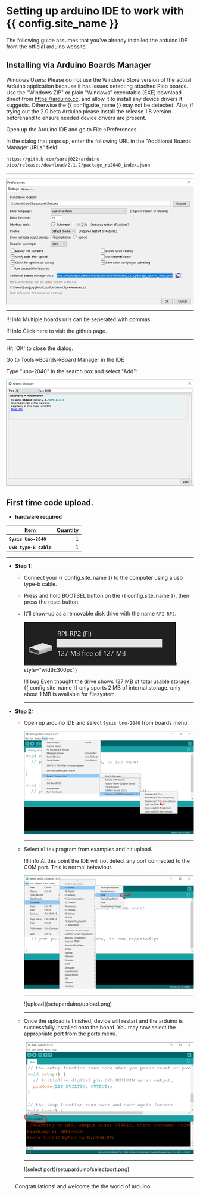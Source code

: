 # Setting up arduino IDE to work with {{ config.site_name }}

The following guide assumes that you've already installed the arduino IDE from the official arduino website.

## **Installing via Arduino Boards Manager**

Windows Users: Please do not use the Windows Store version of the actual Arduino application because it has issues detecting attached Pico boards. Use the "Windows ZIP" or plain "Windows" executable (EXE) download direct from https://arduino.cc. and allow it to install any device drivers it suggests. Otherwise the {{ config.site_name }} may not be detected. Also, if trying out the 2.0 beta Arduino please install the release 1.8 version beforehand to ensure needed device drivers are present.

Open up the Arduino IDE and go to File->Preferences.

In the dialog that pops up, enter the following URL in the "Additional Boards Manager URLs" field:

``` 
https://github.com/suraj022/arduino-pico/releases/download/2.1.2/package_rp2040_index.json
```
<hr>

![boardurl](setuparduino/boardurl.png)

<hr>

!!! info
    Multiple boards urls can be seperated with commas.

!!! info
    Click here to visit the github page.

<hr>

Hit 'OK' to close the dialog.

Go to Tools->Boards->Board Manager in the IDE

Type "uno-2040" in the search box and select "Add":

![downloadboard](setuparduino/downloadboard.png)


## First time code upload.

* **hardware required**

| Item                              | Quantity                          |
| --------------------------------- | --------------------------------: |
| **`Sysis Uno-2040`**           |  1                                |
| **`USB type-B cable`**             |  1                                |
<hr>

* **Step 1:**

    * Connect your {{ config.site_name }} to the computer using a usb type-b cable.
        
        <!-- ![Connect usb to {{ config.site_name }}](setuparduino/connectpico.png)
        <hr/>
        ![Connect usb to pc](setuparduino/connectpc.png)
        <hr/> -->
    
    * Press and hold BOOTSEL button on the {{ config.site_name }}, then press the reset button.

        <!-- ![trigger bootloader](setuparduino/connectpico.png)
        <hr/> -->

    * It'll show-up as a removable disk drive with the name `RPI-RP2`.

        ![disk drive](setuparduino/firstboot.png){: style="width:300px"}

        !!! bug
            Even thought the drive shows 127 MB of total usable storage, {{ config.site_name }} only sports 2 MB of internal storage. only about 1 MB is available for filesystem.

        <hr/>


* **Step 2:**
    
    * Open up arduino IDE and select `Sysis Uno-2040` from boards menu.

        ![Select sysis uno-2040](setuparduino/selectboard.png)
        <hr/>

    * Select `Blink` program from examples and hit upload.

        !!! info
            At this point the IDE will not detect any port connected to the COM port. This is normal behaviour.

        ![load blink program](setuparduino/blinkprogram.png)
        <hr/>
        ![upload](setuparduino/upload.png)
        <hr/>

    * Once the upload is finished, device will restart and the arduino is successfully installed onto the board. You may now select the appropriate port from the ports menu.

        ![upload complete](setuparduino/uploadcomplete.png)
        <hr/>
        ![select port](setuparduino/selectport.png)
        <hr/>

    Congratulations! and welcome the the world of arduino.